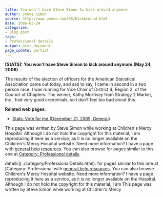 ```yaml
---
title: You won't have Steve Simon to kick around anymore
author: Steve Simon
source: http://www.pmean.com/06/KickAround.html
date: 2006-05-24
categories:
- Blog post
tags:
- Professional details
output: html_document
page_update: partial
---
```

**[StATS]:** **You won't have Steve Simon to kick
around anymore (May 24, 2006)**

The results of the election of officers for the American Statistical
Association came out today, and sad to say, I came in second in a two
person race. I was running for Vice Chair of District 4, Region 2, of
the Council of Chapters. The winner, Kathy Morrisey from Strategy 2
Market, Inc., had very good credentials, so I don't feel too bad about
this.

**Related web pages:**

-   [Stats: Vote for me (December 21, 2005,
    General)](http://www.pmean.com/weblog2005/VoteForMe.asp)

This page was written by Steve Simon while working at Children's Mercy
Hospital. Although I do not hold the copyright for this material, I am
reproducing it here as a service, as it is no longer available on the
Children's Mercy Hospital website. Need more information? I have a page
with [general help resources](../GeneralHelp.html). You can also browse
for pages similar to this one at [Category: Professional
details](../category/ProfessionalDetails.html).
<!---More--->
details](../category/ProfessionalDetails.html).
for pages similar to this one at [Category: Professional
with [general help resources](../GeneralHelp.html). You can also browse
Children's Mercy Hospital website. Need more information? I have a page
reproducing it here as a service, as it is no longer available on the
Hospital. Although I do not hold the copyright for this material, I am
This page was written by Steve Simon while working at Children's Mercy

<!---Do not use
**[StATS]:** **You won't have Steve Simon to kick
This page was written by Steve Simon while working at Children's Mercy
Hospital. Although I do not hold the copyright for this material, I am
reproducing it here as a service, as it is no longer available on the
Children's Mercy Hospital website. Need more information? I have a page
with [general help resources](../GeneralHelp.html). You can also browse
for pages similar to this one at [Category: Professional
details](../category/ProfessionalDetails.html).
page_update: partial
--->

